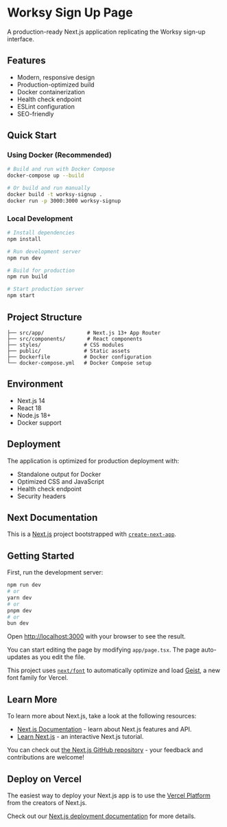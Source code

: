 # Worksy Sign Up Page

A production-ready Next.js application replicating the Worksy sign-up interface.

## Features

- Modern, responsive design
- Production-optimized build
- Docker containerization
- Health check endpoint
- ESLint configuration
- SEO-friendly

## Quick Start

### Using Docker (Recommended)

```bash
# Build and run with Docker Compose
docker-compose up --build

# Or build and run manually
docker build -t worksy-signup .
docker run -p 3000:3000 worksy-signup
```

### Local Development

```bash
# Install dependencies
npm install

# Run development server
npm run dev

# Build for production
npm run build

# Start production server
npm start
```

## Project Structure

```
├── src/app/              # Next.js 13+ App Router
├── src/components/       # React components
├── styles/              # CSS modules
├── public/              # Static assets
├── Dockerfile           # Docker configuration
└── docker-compose.yml   # Docker Compose setup
```

## Environment

- Next.js 14
- React 18
- Node.js 18+
- Docker support

## Deployment

The application is optimized for production deployment with:
- Standalone output for Docker
- Optimized CSS and JavaScript
- Health check endpoint
- Security headers

## Next Documentation
This is a [Next.js](https://nextjs.org) project bootstrapped with [`create-next-app`](https://nextjs.org/docs/app/api-reference/cli/create-next-app).

## Getting Started

First, run the development server:

```bash
npm run dev
# or
yarn dev
# or
pnpm dev
# or
bun dev
```

Open [http://localhost:3000](http://localhost:3000) with your browser to see the result.

You can start editing the page by modifying `app/page.tsx`. The page auto-updates as you edit the file.

This project uses [`next/font`](https://nextjs.org/docs/app/building-your-application/optimizing/fonts) to automatically optimize and load [Geist](https://vercel.com/font), a new font family for Vercel.

## Learn More

To learn more about Next.js, take a look at the following resources:

- [Next.js Documentation](https://nextjs.org/docs) - learn about Next.js features and API.
- [Learn Next.js](https://nextjs.org/learn) - an interactive Next.js tutorial.

You can check out [the Next.js GitHub repository](https://github.com/vercel/next.js) - your feedback and contributions are welcome!

## Deploy on Vercel

The easiest way to deploy your Next.js app is to use the [Vercel Platform](https://vercel.com/new?utm_medium=default-template&filter=next.js&utm_source=create-next-app&utm_campaign=create-next-app-readme) from the creators of Next.js.

Check out our [Next.js deployment documentation](https://nextjs.org/docs/app/building-your-application/deploying) for more details.

